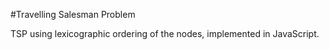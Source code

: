 #Travelling Salesman Problem

TSP using lexicographic ordering of the nodes, implemented in JavaScript.
